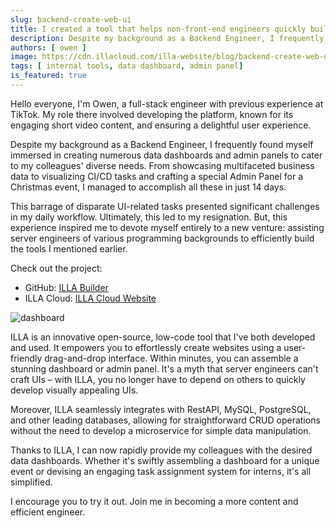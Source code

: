 ```yaml
---
slug: backend-create-web-ui
title: I created a tool that helps non-front-end engineers quickly build beautiful Web UIs.
description: Despite my background as a Backend Engineer, I frequently found myself immersed in creating numerous data dashboards and admin panels to cater to my colleagues' diverse needs. From showcasing multifaceted business data to visualizing CI/CD tasks and crafting a special Admin Panel for a Christmas event, I managed to accomplish all these in just 14 days.
authors: [ owen ]
image: https://cdn.illacloud.com/illa-website/blog/backend-create-web-ui/cover.png
tags: [ internal tools, data dashboard, admin panel]
is_featured: true
---
```


Hello everyone, I'm Owen, a full-stack engineer with previous experience at TikTok. My role there involved developing the platform, known for its engaging short video content, and ensuring a delightful user experience.

Despite my background as a Backend Engineer, I frequently found myself immersed in creating numerous data dashboards and admin panels to cater to my colleagues' diverse needs. From showcasing multifaceted business data to visualizing CI/CD tasks and crafting a special Admin Panel for a Christmas event, I managed to accomplish all these in just 14 days.

This barrage of disparate UI-related tasks presented significant challenges in my daily workflow. Ultimately, this led to my resignation. But, this experience inspired me to devote myself entirely to a new venture: assisting server engineers of various programming backgrounds to efficiently build the tools I mentioned earlier.

Check out the project:
- GitHub: [ILLA Builder](https://github.com/illacloud/illa-builder)
- ILLA Cloud: [ILLA Cloud Website](https://illacloud.com)

![dashboard](https://cdn.illacloud.com/illa-website/blog/backend-create-web-ui/dashboard.png)

ILLA is an innovative open-source, low-code tool that I've both developed and used. It empowers you to effortlessly create websites using a user-friendly drag-and-drop interface. Within minutes, you can assemble a stunning dashboard or admin panel. It's a myth that server engineers can't craft UIs – with ILLA, you no longer have to depend on others to quickly develop visually appealing UIs.

Moreover, ILLA seamlessly integrates with RestAPI, MySQL, PostgreSQL, and other leading databases, allowing for straightforward CRUD operations without the need to develop a microservice for simple data manipulation.

Thanks to ILLA, I can now rapidly provide my colleagues with the desired data dashboards. Whether it's swiftly assembling a dashboard for a unique event or devising an engaging task assignment system for interns, it's all simplified.

I encourage you to try it out. Join me in becoming a more content and efficient engineer.